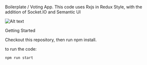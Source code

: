 Boilerplate / Voting App.
This code uses Rxjs in Redux Style, with the addition of Socket.IO and Semantic UI

![Alt text](https://raw.githubusercontent.com/raptoria/rxjs-redux-socket/master/votingApp.png)


Getting Started

Checkout this repository, then run npm install.

to run the code:

```
npm run start

```


